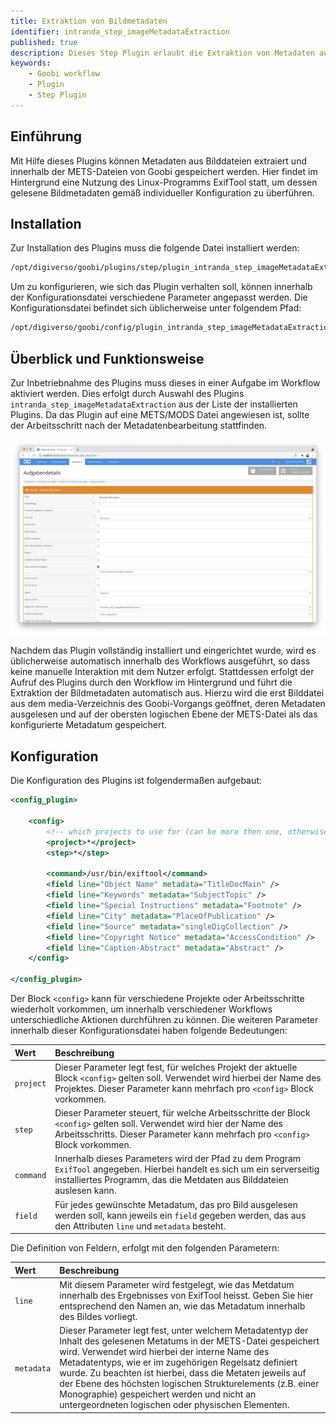 ```yaml
---
title: Extraktion von Bildmetadaten
identifier: intranda_step_imageMetadataExtraction
published: true
description: Dieses Step Plugin erlaubt die Extraktion von Metadaten aus Bilddateien, um diese innerhalb der METS-Dateien zu speichern.
keywords:
    - Goobi workflow
    - Plugin
    - Step Plugin
---
```

## Einführung
Mit Hilfe dieses Plugins können Metadaten aus Bilddateien extraiert und innerhalb der METS-Dateien von Goobi gespeichert werden. Hier findet im Hintergrund eine Nutzung des Linux-Programms ExifTool statt, um dessen gelesene Bildmetadaten gemäß individueller Konfiguration zu überführen.


## Installation
Zur Installation des Plugins muss die folgende Datei installiert werden:

```xml
/opt/digiverso/goobi/plugins/step/plugin_intranda_step_imageMetadataExtraction-base.jar
```

Um zu konfigurieren, wie sich das Plugin verhalten soll, können innerhalb der Konfigurationsdatei verschiedene Parameter angepasst werden. Die Konfigurationsdatei befindet sich üblicherweise unter folgendem Pfad:

```xml
/opt/digiverso/goobi/config/plugin_intranda_step_imageMetadataExtraction.xml
```


## Überblick und Funktionsweise
Zur Inbetriebnahme des Plugins muss dieses in einer Aufgabe im Workflow aktiviert werden. Dies erfolgt durch Auswahl des Plugins `intranda_step_imageMetadataExtraction` aus der Liste der installierten Plugins. Da das Plugin auf eine METS/MODS Datei angewiesen ist, sollte der Arbeitsschritt nach der Metadatenbearbeitung stattfinden.

![Zuweisung des Plugins zu einer bestimmten Aufgabe](screen1_de.png)

Nachdem das Plugin vollständig installiert und eingerichtet wurde, wird es üblicherweise automatisch innerhalb des Workflows ausgeführt, so dass keine manuelle Interaktion mit dem Nutzer erfolgt. Stattdessen erfolgt der Aufruf des Plugins durch den Workflow im Hintergrund und führt die Extraktion der Bildmetadaten automatisch aus. Hierzu wird die erst Bilddatei aus dem media-Verzeichnis des Goobi-Vorgangs geöffnet, deren Metadaten ausgelesen und auf der obersten logischen Ebene der METS-Datei als das konfigurierte Metadatum gespeichert.


## Konfiguration
Die Konfiguration des Plugins ist folgendermaßen aufgebaut:

```xml
<config_plugin>

    <config>
        <!-- which projects to use for (can be more then one, otherwise use *) -->
        <project>*</project>
        <step>*</step>

        <command>/usr/bin/exiftool</command>
        <field line="Object Name" metadata="TitleDocMain" />
        <field line="Keywords" metadata="SubjectTopic" />
        <field line="Special Instructions" metadata="Footnote" />
        <field line="City" metadata="PlaceOfPublication" />
        <field line="Source" metadata="singleDigCollection" />
        <field line="Copyright Notice" metadata="AccessCondition" />
        <field line="Caption-Abstract" metadata="Abstract" />
    </config>

</config_plugin>
```

Der Block `<config>` kann für verschiedene Projekte oder Arbeitsschritte wiederholt vorkommen, um innerhalb verschiedener Workflows unterschiedliche Aktionen durchführen zu können. Die weiteren Parameter innerhalb dieser Konfigurationsdatei haben folgende Bedeutungen:

| Wert | Beschreibung |
| :--- | :--- |
| `project` | Dieser Parameter legt fest, für welches Projekt der aktuelle Block `<config>` gelten soll. Verwendet wird hierbei der Name des Projektes. Dieser Parameter kann mehrfach pro `<config>` Block vorkommen. |
| `step` | Dieser Parameter steuert, für welche Arbeitsschritte der Block `<config>` gelten soll. Verwendet wird hier der Name des Arbeitsschritts. Dieser Parameter kann mehrfach pro `<config>` Block vorkommen. |
| `command` | Innerhalb dieses Parameters wird der Pfad zu dem Program `ExifTool` angegeben. Hierbei handelt es sich um ein serverseitig installiertes Programm, das die Metdaten aus Bilddateien auslesen kann. |
| `field` | Für jedes gewünschte Metadatum, das pro Bild ausgelesen werden soll, kann jeweils ein `field` gegeben werden, das aus den Attributen `line` und `metadata` besteht. |

Die Definition von Feldern, erfolgt mit den folgenden Parametern:

| Wert | Beschreibung |
| :--- | :--- |
| `line` | Mit diesem Parameter wird festgelegt, wie das Metdatum innerhalb des Ergebnisses von ExifTool heisst. Geben Sie hier entsprechend den Namen an, wie das Metadatum innerhalb des Bildes vorliegt. |
| `metadata` | Dieser Parameter legt fest, unter welchem Metadatentyp der Inhalt des gelesenen Metatums in der METS-Datei gespeichert wird. Verwendet wird hierbei der interne Name des Metadatentyps, wie er im zugehörigen Regelsatz definiert wurde. Zu beachten ist hierbei, dass die Metaten jeweils auf der Ebene des höchsten logischen Strukturelements (z.B. einer Monographie) gespeichert werden und nicht an untergeordneten logischen oder physischen Elementen. |